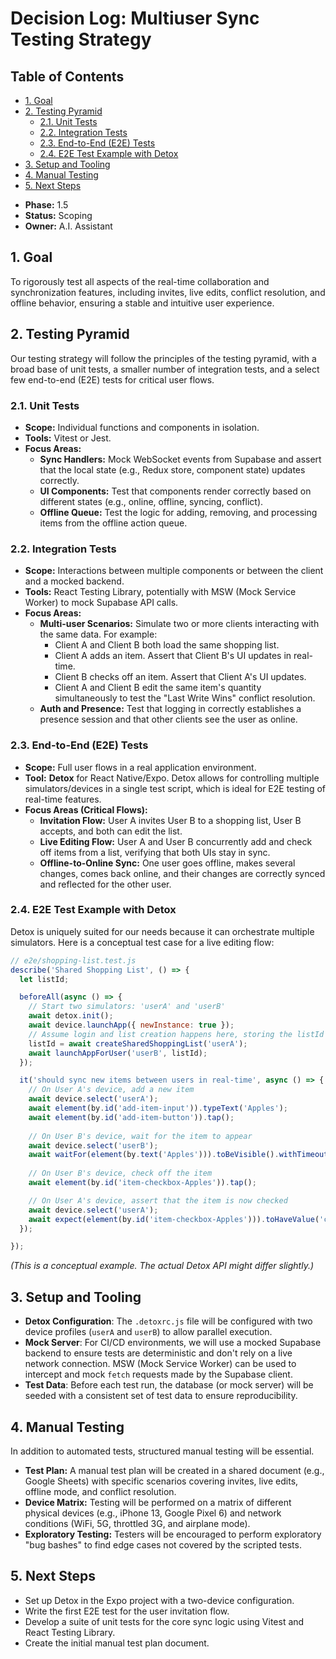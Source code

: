 # Decision Log: Multiuser Sync Testing Strategy

## Table of Contents
- [1. Goal](#1-goal)
- [2. Testing Pyramid](#2-testing-pyramid)
  - [2.1. Unit Tests](#21-unit-tests)
  - [2.2. Integration Tests](#22-integration-tests)
  - [2.3. End-to-End (E2E) Tests](#23-end-to-end-e2e-tests)
  - [2.4. E2E Test Example with Detox](#24-e2e-test-example-with-detox)
- [3. Setup and Tooling](#3-setup-and-tooling)
- [4. Manual Testing](#4-manual-testing)
- [5. Next Steps](#5-next-steps)

*   **Phase:** 1.5
*   **Status:** Scoping
*   **Owner:** A.I. Assistant

## 1. Goal

To rigorously test all aspects of the real-time collaboration and synchronization features, including invites, live edits, conflict resolution, and offline behavior, ensuring a stable and intuitive user experience.

## 2. Testing Pyramid

Our testing strategy will follow the principles of the testing pyramid, with a broad base of unit tests, a smaller number of integration tests, and a select few end-to-end (E2E) tests for critical user flows.

### 2.1. Unit Tests

*   **Scope:** Individual functions and components in isolation.
*   **Tools:** Vitest or Jest.
*   **Focus Areas:**
    *   **Sync Handlers:** Mock WebSocket events from Supabase and assert that the local state (e.g., Redux store, component state) updates correctly.
    *   **UI Components:** Test that components render correctly based on different states (e.g., online, offline, syncing, conflict).
    *   **Offline Queue:** Test the logic for adding, removing, and processing items from the offline action queue.

### 2.2. Integration Tests

*   **Scope:** Interactions between multiple components or between the client and a mocked backend.
*   **Tools:** React Testing Library, potentially with MSW (Mock Service Worker) to mock Supabase API calls.
*   **Focus Areas:**
    *   **Multi-user Scenarios:** Simulate two or more clients interacting with the same data. For example:
        *   Client A and Client B both load the same shopping list.
        *   Client A adds an item. Assert that Client B's UI updates in real-time.
        *   Client B checks off an item. Assert that Client A's UI updates.
        *   Client A and Client B edit the same item's quantity simultaneously to test the "Last Write Wins" conflict resolution.
    *   **Auth and Presence:** Test that logging in correctly establishes a presence session and that other clients see the user as online.

### 2.3. End-to-End (E2E) Tests

*   **Scope:** Full user flows in a real application environment.
*   **Tool:** **Detox** for React Native/Expo. Detox allows for controlling multiple simulators/devices in a single test script, which is ideal for E2E testing of real-time features.
*   **Focus Areas (Critical Flows):**
    *   **Invitation Flow:** User A invites User B to a shopping list, User B accepts, and both can edit the list.
    *   **Live Editing Flow:** User A and User B concurrently add and check off items from a list, verifying that both UIs stay in sync.
    *   **Offline-to-Online Sync:** One user goes offline, makes several changes, comes back online, and their changes are correctly synced and reflected for the other user.

### 2.4. E2E Test Example with Detox

Detox is uniquely suited for our needs because it can orchestrate multiple simulators. Here is a conceptual test case for a live editing flow:

```javascript
// e2e/shopping-list.test.js
describe('Shared Shopping List', () => {
  let listId;

  beforeAll(async () => {
    // Start two simulators: 'userA' and 'userB'
    await detox.init(); 
    await device.launchApp({ newInstance: true });
    // Assume login and list creation happens here, storing the listId
    listId = await createSharedShoppingList('userA');
    await launchAppForUser('userB', listId); 
  });

  it('should sync new items between users in real-time', async () => {
    // On User A's device, add a new item
    await device.select('userA');
    await element(by.id('add-item-input')).typeText('Apples');
    await element(by.id('add-item-button')).tap();
    
    // On User B's device, wait for the item to appear
    await device.select('userB');
    await waitFor(element(by.text('Apples'))).toBeVisible().withTimeout(5000);
    
    // On User B's device, check off the item
    await element(by.id('item-checkbox-Apples')).tap();

    // On User A's device, assert that the item is now checked
    await device.select('userA');
    await expect(element(by.id('item-checkbox-Apples'))).toHaveValue('checked');
  });

});
```
*(This is a conceptual example. The actual Detox API might differ slightly.)*

## 3. Setup and Tooling

*   **Detox Configuration**: The `.detoxrc.js` file will be configured with two device profiles (`userA` and `userB`) to allow parallel execution.
*   **Mock Server**: For CI/CD environments, we will use a mocked Supabase backend to ensure tests are deterministic and don't rely on a live network connection. MSW (Mock Service Worker) can be used to intercept and mock `fetch` requests made by the Supabase client.
*   **Test Data**: Before each test run, the database (or mock server) will be seeded with a consistent set of test data to ensure reproducibility.

## 4. Manual Testing

In addition to automated tests, structured manual testing will be essential.

*   **Test Plan:** A manual test plan will be created in a shared document (e.g., Google Sheets) with specific scenarios covering invites, live edits, offline mode, and conflict resolution.
*   **Device Matrix:** Testing will be performed on a matrix of different physical devices (e.g., iPhone 13, Google Pixel 6) and network conditions (WiFi, 5G, throttled 3G, and airplane mode).
*   **Exploratory Testing:** Testers will be encouraged to perform exploratory "bug bashes" to find edge cases not covered by the scripted tests.

## 5. Next Steps

*   Set up Detox in the Expo project with a two-device configuration.
*   Write the first E2E test for the user invitation flow.
*   Develop a suite of unit tests for the core sync logic using Vitest and React Testing Library.
*   Create the initial manual test plan document.